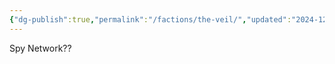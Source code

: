 ```yaml
---
{"dg-publish":true,"permalink":"/factions/the-veil/","updated":"2024-12-23T00:28:11.137-05:00"}
---
```


Spy Network?? 